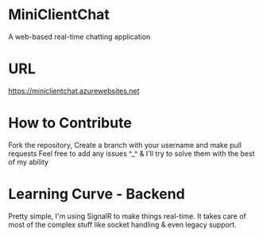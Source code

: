 # MiniClientChat
A web-based real-time chatting application 

# URL
https://miniclientchat.azurewebsites.net

# How to Contribute
Fork the repository, Create a branch with your username and make pull requests
Feel free to add any issues ^_^ & I'll try to solve them with the best of my ability

# Learning Curve - Backend
Pretty simple, I'm using SignalR to make things real-time. It takes care of most of the complex stuff like socket handling & even legacy support.
